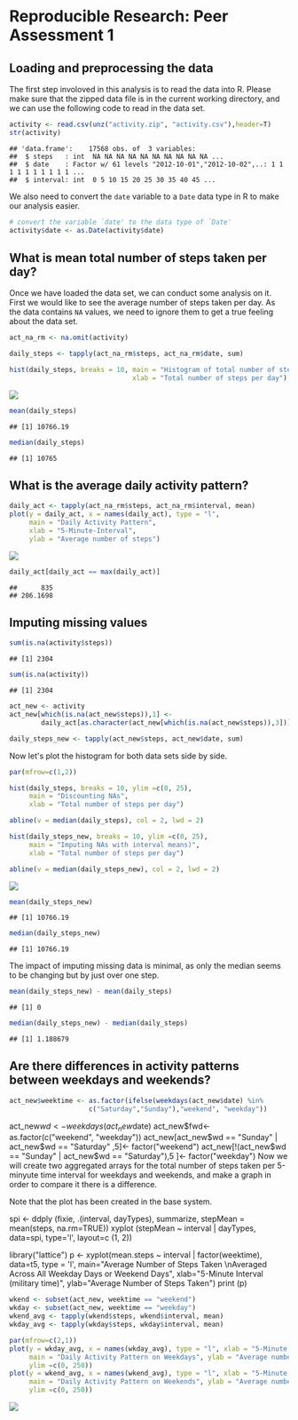 # Reproducible Research: Peer Assessment 1


## Loading and preprocessing the data
The first step involoved in this analysis is to read the data into R. Please make sure that the zipped data file is in the current working directory, and we can use the following code to read in the data set.


```r
activity <- read.csv(unz("activity.zip", "activity.csv"),header=T)
str(activity)
```

```
## 'data.frame':	17568 obs. of  3 variables:
##  $ steps   : int  NA NA NA NA NA NA NA NA NA NA ...
##  $ date    : Factor w/ 61 levels "2012-10-01","2012-10-02",..: 1 1 1 1 1 1 1 1 1 1 ...
##  $ interval: int  0 5 10 15 20 25 30 35 40 45 ...
```

We also need to convert the `date` variable to a `Date` data type in R to make our analysis easier. 


```r
# convert the variable `date' to the data type of `Date'
activity$date <- as.Date(activity$date)
```


## What is mean total number of steps taken per day?

Once we have loaded the data set, we can conduct some analysis on it. First we would like to see the average number of steps taken per day. As the data contains `NA` values, we need to ignore them to get a true feeling about the data set.


```r
act_na_rm <- na.omit(activity)
```



```r
daily_steps <- tapply(act_na_rm$steps, act_na_rm$date, sum)
```



```r
hist(daily_steps, breaks = 10, main = "Histogram of total number of steps per day", 
                               xlab = "Total number of steps per day")
```

![](PA1_template_files/figure-html/unnamed-chunk-5-1.png) 



```r
mean(daily_steps)
```

```
## [1] 10766.19
```


```r
median(daily_steps)
```

```
## [1] 10765
```



## What is the average daily activity pattern?


```r
daily_act <- tapply(act_na_rm$steps, act_na_rm$interval, mean)
plot(y = daily_act, x = names(daily_act), type = "l", 
     main = "Daily Activity Pattern",
     xlab = "5-Minute-Interval", 
     ylab = "Average number of steps")
```

![](PA1_template_files/figure-html/unnamed-chunk-8-1.png) 



```r
daily_act[daily_act == max(daily_act)]
```

```
##      835 
## 206.1698
```


## Imputing missing values


```r
sum(is.na(activity$steps))
```

```
## [1] 2304
```

```r
sum(is.na(activity))
```

```
## [1] 2304
```



```r
act_new <- activity
act_new[which(is.na(act_new$steps)),1] <-
        daily_act[as.character(act_new[which(is.na(act_new$steps)),3])]
```


```r
daily_steps_new <- tapply(act_new$steps, act_new$date, sum)
```


Now let's plot the histogram for both data sets side by side.

```r
par(mfrow=c(1,2))

hist(daily_steps, breaks = 10, ylim =c(0, 25),
     main = "Discounting NAs", 
     xlab = "Total number of steps per day")

abline(v = median(daily_steps), col = 2, lwd = 2)

hist(daily_steps_new, breaks = 10, ylim =c(0, 25),
     main = "Imputing NAs with interval means)", 
     xlab = "Total number of steps per day")

abline(v = median(daily_steps_new), col = 2, lwd = 2)
```

![](PA1_template_files/figure-html/unnamed-chunk-13-1.png) 



```r
mean(daily_steps_new)
```

```
## [1] 10766.19
```

```r
median(daily_steps_new)
```

```
## [1] 10766.19
```
The impact of imputing missing data is minimal, as only the median seems to be changing but by just over one step.

```r
mean(daily_steps_new) - mean(daily_steps)
```

```
## [1] 0
```

```r
median(daily_steps_new) - median(daily_steps)
```

```
## [1] 1.188679
```

## Are there differences in activity patterns between weekdays and weekends?

```r
act_new$weektime <- as.factor(ifelse(weekdays(act_new$date) %in% 
                    c("Saturday","Sunday"),"weekend", "weekday"))
```

act_new$wd<-weekdays(act_new$date)
act_new$fwd<- as.factor(c("weekend", "weekday"))
act_new[act_new$wd == "Sunday" | act_new$wd == "Saturday" ,5]<- factor("weekend")
act_new[!(act_new$wd == "Sunday" | act_new$wd == "Saturday"),5 ]<- factor("weekday")
Now we will create two aggregated arrays for the total number of steps taken per 5-minyute time interval for weekdays and weekends, and make a graph in order to compare it there is a difference.

Note that the plot has been created in the base system.


spi <- ddply (fixie,
              .(interval, dayTypes), 
              summarize, 
              stepMean = mean(steps, na.rm=TRUE))
xyplot (stepMean ~ interval | dayTypes, 
        data=spi,
        type='l',
        layout=c (1, 2))

library("lattice")
p <- xyplot(mean.steps ~ interval | factor(weektime), data=t5, 
       type = 'l',
       main="Average Number of Steps Taken 
       \nAveraged Across All Weekday Days or Weekend Days",
       xlab="5-Minute Interval (military time)",
       ylab="Average Number of Steps Taken")
print (p)    


```r
wkend <- subset(act_new, weektime == "weekend") 
wkday <- subset(act_new, weektime == "weekday") 
wkend_avg <- tapply(wkend$steps, wkend$interval, mean)
wkday_avg <- tapply(wkday$steps, wkday$interval, mean)

par(mfrow=c(2,1))
plot(y = wkday_avg, x = names(wkday_avg), type = "l", xlab = "5-Minute Interval", 
     main = "Daily Activity Pattern on Weekdays", ylab = "Average number of steps", 
     ylim =c(0, 250))
plot(y = wkend_avg, x = names(wkend_avg), type = "l", xlab = "5-Minute Interval", 
     main = "Daily Activity Pattern on Weekends", ylab = "Average number of steps", 
     ylim =c(0, 250))
```

![](PA1_template_files/figure-html/unnamed-chunk-17-1.png) 
